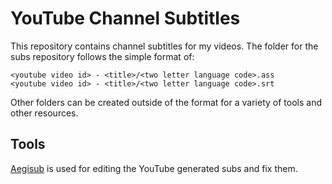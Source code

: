 # YouTube Channel Subtitles

This repository contains channel subtitles for my videos. 
The folder for the subs repository follows the simple format of:

    <youtube video id> - <title>/<two letter language code>.ass
    <youtube video id> - <title>/<two letter language code>.srt

Other folders can be created outside of the format for a variety of tools and other resources.

## Tools

[Aegisub](https://github.com/Aegisub/Aegisub) is used for editing the YouTube generated subs and fix them.
